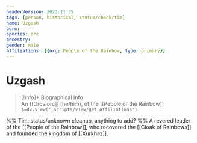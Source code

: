 ```yaml
---
headerVersion: 2023.11.25
tags: [person, historical, status/check/tim]
name: Uzgash
born:
species: orc
ancestry:
gender: male
affiliations: [{org: People of the Rainbow, type: primary}]
---
```

# Uzgash
>[!info]+ Biographical Info  
> An [[Orcs|orc]] (he/him), of the [[People of the Rainbow]]  
> `$=dv.view("_scripts/view/get_Affiliations")`

%% Tim: status/unknown cleanup, anything to add? %%
A revered leader of the [[People of the Rainbow]], who recovered the [[Cloak of Rainbows]] and founded the kingdom of [[Xurkhaz]].